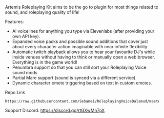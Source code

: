 Artemis Roleplaying Kit aims to be the go to plugin for most things related to sound, and roleplaying quality of life!

Features:
- AI voicelines for anything you type via Elevenlabs (after providing your own API key).
- Expanded voice packs and possible sound additions that cover just about every character action imaginable with near infinite flexibility
- Automatic twitch playback allows you to hear your favourite DJ's while inside venues without having to think or manually open a web browser. Everything is in the game world!
- Penumbra support so that you can still sort your Roleplaying Voice sound mods.
- Partial Mare support (sound is synced via a different service).
- Dynamic character emote triggering based on text in custom emotes.

Repo Link
```
https://raw.githubusercontent.com/Sebane1/RoleplayingVoiceDalamud/master/repo.json
```

Support Discord:
https://discord.gg/rtGXwMn7pX
